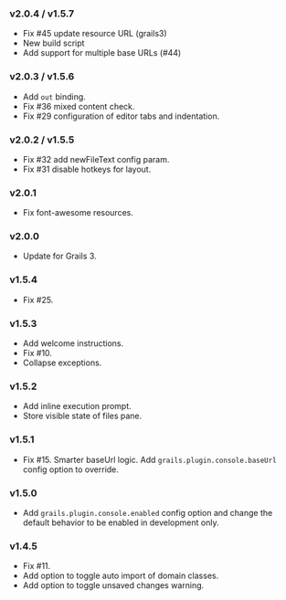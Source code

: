 ### v2.0.4 / v1.5.7

*   Fix #45 update resource URL (grails3)
*   New build script
*   Add support for multiple base URLs (#44)

### v2.0.3 / v1.5.6

*   Add `out` binding.
*   Fix #36 mixed content check.
*   Fix #29 configuration of editor tabs and indentation.

### v2.0.2 / v1.5.5

*   Fix #32 add newFileText config param.
*   Fix #31 disable hotkeys for layout.

### v2.0.1

*   Fix font-awesome resources.

### v2.0.0

*   Update for Grails 3.

### v1.5.4

*   Fix #25.

### v1.5.3

*   Add welcome instructions.
*   Fix #10.
*   Collapse exceptions.

### v1.5.2

*   Add inline execution prompt.
*   Store visible state of files pane.

### v1.5.1

*   Fix #15. Smarter baseUrl logic. Add `grails.plugin.console.baseUrl` config option to override.

### v1.5.0

*   Add `grails.plugin.console.enabled` config option and change the default behavior to be enabled in development only.

### v1.4.5

*   Fix #11.
*   Add option to toggle auto import of domain classes.
*   Add option to toggle unsaved changes warning.